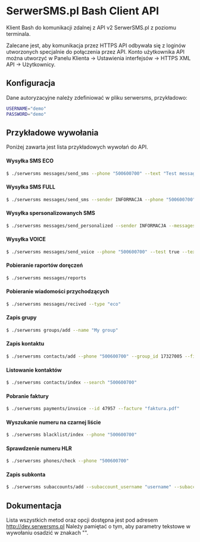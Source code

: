 # SerwerSMS.pl Bash Client API
Klient Bash do komunikacji zdalnej z API v2 SerwerSMS.pl z poziomu terminala.

Zalecane jest, aby komunikacja przez HTTPS API odbywała się z loginów utworzonych specjalnie do połączenia przez API. Konto użytkownika API można utworzyć w Panelu Klienta → Ustawienia interfejsów → HTTPS XML API → Użytkownicy.

## Konfiguracja
Dane autoryzacyjne należy zdefiniować w pliku serwersms, przykładowo:
```bash
USERNAME="demo"
PASSWORD="demo"
```
## Przykładowe wywołania
Poniżej zawarta jest lista przykładowych wywołań do API.
#### Wysyłka SMS ECO
```bash
$ ./serwersms messages/send_sms --phone "500600700" --text "Test message" --details true
```

#### Wysyłka SMS FULL
```bash
$ ./serwersms messages/send_sms --sender INFORMACJA --phone "500600700" --text "Test message" --details true --utf true
```

#### Wysyłka spersonalizowanych SMS
```bash
$ ./serwersms messages/send_personalized --sender INFORMACJA --messages "500600700:Test message 1]|[600700800:Test message 2" --details true --utf true
```

#### Wysyłka VOICE
```bash
$ ./serwersms messages/send_voice --phone "500600700" --test true --text "Test message" --details true
```

#### Pobieranie raportów doręczeń
```bash
$ ./serwersms messages/reports
```

#### Pobieranie wiadomości przychodzących
```bash
$ ./serwersms messages/recived --type "eco"
```

#### Zapis grupy
```bash
$ ./serwersms groups/add --name "My group"
```

#### Zapis kontaktu
```bash
$ ./serwersms contacts/add --phone "500600700" --group_id 17327005 --first_name "My firstname"
```

#### Listowanie kontaktów
```bash
$ ./serwersms contacts/index --search "500600700"
```

#### Pobranie faktury
```bash
$ ./serwersms payments/invoice --id 47957 --facture "faktura.pdf"
```

#### Wyszukanie numeru na czarnej liście
```bash
$ ./serwersms blacklist/index --phone "500600700"
```

#### Sprawdzenie numeru HLR
```bash
$ ./serwersms phones/check --phone "500600700"
```

#### Zapis subkonta
```bash
$ ./serwersms subaccounts/add --subaccount_username "username" --subaccount_password "my_password" --subaccount_id 4563
```

## Dokumentacja
Lista wszystkich metod oraz opcji dostępna jest pod adresem http://dev.serwersms.pl Należy pamiętać o tym, aby parametry tekstowe w wywołaniu osadzić w znakach "".